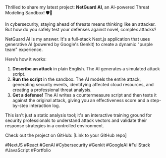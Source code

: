 
Thrilled to share my latest project: **NetGuard AI**, an AI-powered Threat Modeling Sandbox! 🛡️🤖

In cybersecurity, staying ahead of threats means thinking like an attacker. But how do you safely test your defenses against novel, complex attacks?

NetGuard AI is my answer. It's a full-stack Next.js application that uses generative AI (powered by Google's Genkit) to create a dynamic "purple team" experience.

Here’s how it works:
1.  **Describe an attack** in plain English. The AI generates a simulated attack script.
2.  **Run the script** in the sandbox. The AI models the entire attack, generating security events, identifying affected cloud resources, and creating a professional threat analysis.
3.  **Get a defense!** The AI writes a countermeasure script and then tests it against the original attack, giving you an effectiveness score and a step-by-step interaction log.

This isn't just a static analysis tool; it's an interactive training ground for security professionals to understand attack vectors and validate their response strategies in a controlled environment.

Check out the project on GitHub: [Link to your GitHub repo]

#NextJS #React #GenAI #Cybersecurity #Genkit #GoogleAI #FullStack #JavaScript #Portfolio
